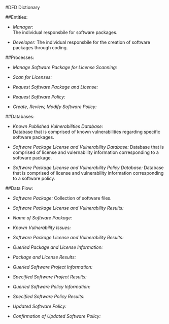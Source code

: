 
#DFD Dictionary

 
##Entities: 

+ *Manager:*  
  The individual responsbile for software packages. 

+ *Developer:* 
  The individual responsbile for the creation of software packages through coding. 

##Processes: 

+ *Manage Software Package for License Scanning:*  

+ *Scan for Licenses:* 

+ *Request Software Package and License:*

+ *Request Software Policy:*

+ *Create, Review, Modify Software Policy:*

##Databases:

+ *Known Published Vulnerabilities Database:*  
  Database that is comprised of known vulnerabilities regarding specific software packages. 

+ *Software Package License and Vulnerability Database:*  Database that is comprised of license and vulernability information corresponding to a software package. 

+ *Software Package License and Vulnerability Policy Database:*  Database that is comprised of license and vulnerability information corresponding to a software policy. 


##Data Flow: 

+ *Software Package:*  Collection of software files. 

+ *Software Package License and Vulnerability Results:*

+ *Name of Software Package:*

+ *Known Vulnerability Issues:*

+ *Software Package License and Vulnerability Results:*

+ *Queried Package and License Information:*

+ *Package and License Results:*

+ *Queried Software Project Information:*

+ *Specified Software Project Results:*

+ *Queried Software Policy Information:*

+ *Specified Software Policy Results:*

+ *Updated Software Policy:*

+ *Confirmation of Updated Software Policy:*


  
